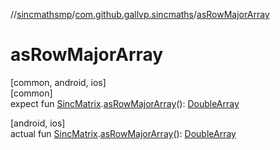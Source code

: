 //[sincmathsmp](../../index.md)/[com.github.gallvp.sincmaths](index.md)/[asRowMajorArray](as-row-major-array.md)

# asRowMajorArray

[common, android, ios]\
[common]\
expect fun [SincMatrix](-sinc-matrix/index.md).[asRowMajorArray](as-row-major-array.md)(): [DoubleArray](https://kotlinlang.org/api/latest/jvm/stdlib/kotlin/-double-array/index.html)

[android, ios]\
actual fun [SincMatrix](-sinc-matrix/index.md).[asRowMajorArray](as-row-major-array.md)(): [DoubleArray](https://kotlinlang.org/api/latest/jvm/stdlib/kotlin/-double-array/index.html)

